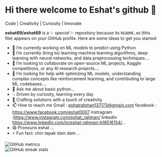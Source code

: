 # Hi there welcome to Eshat's github 👋
Code | Creativity | Curiosity | Innovate 

**eshat69/eshat69** is a ✨ _special_ ✨ repository because its `README.md` (this file) appears on your GitHub profile.
Here are some ideas to get you started:

- 🔭 I’m currently working on ML models to predict using Python
- 🌱 I’m currently (tring to) learning machine learning algorithms, deep learning with neural networks, and data preprocessing techniques....
- 👯 I’m looking to collaborate on open-source ML projects, Kaggle competitions, or any AI research projects....
- 🤔 I’m looking for help with optimizing ML models, understanding complex concepts like reinforcement learning, and contributing to large ML codebases....
- 💬 Ask me about basic python...
- 💡 Driven by curiosity, learning every day
- 🎨 Crafting solutions with a touch of creativity
- 📫 How to reach me Gmail : eshatrahman137173@gmain.com  facebook : https://www.facebook.com/eshat0007 instragram :https://www.instagram.com/eshat_rahman/ linkedin https://www.linkedin.com/in/eshat-rahman-b18516154/...
- 😄 Pronouns eshat ...
- ⚡ Fun fact: chin tapak dam dam  ...

![GitHub metrics](https://metrics.lecoq.io/eshat69)  
![GitHub streak stats](https://streak-stats.demolab.com/?user=eshat69)  

